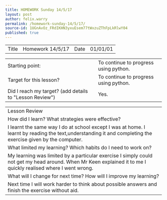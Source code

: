 ```yaml
---
title: HOMEWORK Sunday 14/5/17
layout: post
author: felix.warry
permalink: /homework-sunday-14/5/17/
source-id: 1UGnAvOz_FRdIKHN3yxuEsem77tWxzuZThFpLkRlwY04
published: true
---
```

<table>
  <tr>
    <td>Title</td>
    <td>Homework 14/5/17</td>
    <td>Date</td>
    <td>01/01/01</td>
  </tr>
</table>


<table>
  <tr>
    <td>Starting point:</td>
    <td>To continue to progress using python.</td>
  </tr>
  <tr>
    <td>Target for this lesson?</td>
    <td>To continue to progress using python.</td>
  </tr>
  <tr>
    <td>Did I reach my target? 
(add details to "Lesson Review")</td>
    <td> Yes.</td>
  </tr>
</table>


<table>
  <tr>
    <td>Lesson Review</td>
  </tr>
  <tr>
    <td>How did I learn? What strategies were effective? </td>
  </tr>
  <tr>
    <td>I learnt the same way I do at school except I was at home. I learnt by reading the text,understanding it and completing the exercise given by the computer.</td>
  </tr>
  <tr>
    <td>What limited my learning? Which habits do I need to work on? </td>
  </tr>
  <tr>
    <td>My learning was limited by a particular exercise I simply could not get my head around. When Mr Keen explained it to me I quickly realised where I went wrong.</td>
  </tr>
  <tr>
    <td>What will I change for next time? How will I improve my learning?</td>
  </tr>
  <tr>
    <td>Next time I will work harder to think about possible answers and finish the exercise without aid.</td>
  </tr>
</table>


